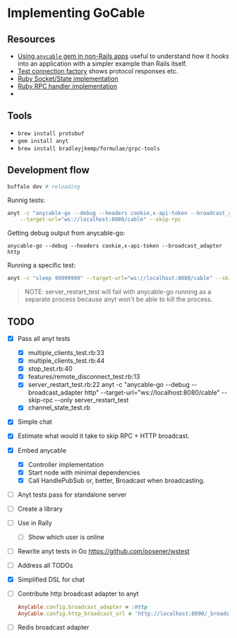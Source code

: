# Implementing GoCable

## Resources

* [Using `anycable` gem in non-Rails apps](https://github.com/anycable/anycable/blob/master/docs/non_rails.md) useful to understand how it hooks into an application with a simpler example than Rails itself.
* [Test connection factory](https://github.com/anycable/anycable/blob/master/spec/support/test_factory.rb) shows protocol responses etc.
* [Ruby Socket/State implementation](https://github.com/anycable/anycable/blob/master/lib/anycable/socket.rb)
* [Ruby RPC handler implementation](https://github.com/anycable/anycable/blob/master/lib/anycable/rpc_handler.rb)
*

## Tools

* `brew install protobuf`
* `gem install anyt`
* `brew install bradleyjkemp/formulae/grpc-tools`

## Development flow

``` sh
buffalo dev # reloading
```

Runnig tests:

```sh
anyt -c "anycable-go --debug --headers cookie,x-api-token --broadcast_adapter http" \
    --target-url="ws://localhost:8080/cable" --skip-rpc
```

Getting debug output from anycable-go:

``` shhs
anycable-go --debug --headers cookie,x-api-token --broadcast_adapter http
```

Running a specific test:

``` sh
anyt -c "sleep 99999999" --target-url="ws://localhost:8080/cable" --skip-rpc --only welcome_test
```

> NOTE: server_restart_test will fail with anycable-go running as a separate process
> because anyt won't be able to kill the process.

## TODO

- [X] Pass all anyt tests
  - [X] multiple_clients_test.rb:33
  - [X] multiple_clients_test.rb:44
  - [X] stop_test.rb:40
  - [X] features/remote_disconnect_test.rb:13
  - [X] server_restart_test.rb:22
  anyt -c "anycable-go --debug --broadcast_adapter http" --target-url="ws://localhost:8080/cable" --skip-rpc --only server_restart_test
  - [X] channel_state_test.rb
- [X] Simple chat
- [X] Estimate what would it take to skip RPC + HTTP broadcast.
- [X] Embed anycable
  - [X] Controller implementation
  - [X] Start node with minimal dependencies
  - [X] Call HandlePubSub or, better, Broadcast when broadcasting.
- [ ] Anyt tests pass for standalone server
- [ ] Create a library
- [ ] Use in Rally
  - [ ] Show which user is online
- [ ] Rewrite anyt tests in Go
https://github.com/posener/wstest

- [ ] Address all TODOs
- [X] Simplified DSL for chat
- [ ] Contribute http broadcast adapter to anyt

    ``` ruby
    AnyCable.config.broadcast_adapter = :http
    AnyCable.config.http_broadcast_url = 'http://localhost:8090/_broadcast'
    ```

- [ ] Redis broadcast adapter
